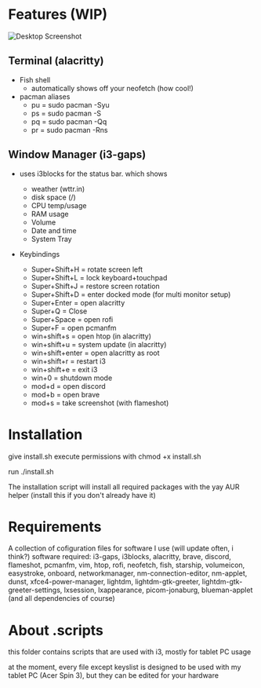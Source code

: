 # Features (WIP)
![Desktop Screenshot](https://i.imgur.com/G2TfUwY.png)
## Terminal (alacritty)
- Fish shell
  - automatically shows off your neofetch (how cool!)
- pacman aliases
  - pu = sudo pacman -Syu
  - ps = sudo pacman -S
  - pq = sudo pacman -Qq
  - pr = sudo pacman -Rns

## Window Manager (i3-gaps)
- uses i3blocks for the status bar. which shows
  - weather (wttr.in)
  - disk space (/)
  - CPU temp/usage
  - RAM usage
  - Volume
  - Date and time
  - System Tray

- Keybindings 
  - Super+Shift+H = rotate screen left
  - Super+Shift+L = lock keyboard+touchpad
  - Super+Shift+J = restore screen rotation
  - Super+Shift+D = enter docked mode (for multi monitor setup)
  - Super+Enter = open alacritty
  - Super+Q = Close
  - Super+Space = open rofi
  - Super+F = open pcmanfm
  - win+shift+s = open htop (in alacritty)
  - win+shift+u = system update (in alacritty)
  - win+shift+enter = open alacritty as root
  - win+shift+r = restart i3
  - win+shift+e = exit i3
  - win+0 = shutdown mode
  - mod+d = open discord
  - mod+b = open brave
  - mod+s = take screenshot (with flameshot)

# Installation
give install.sh execute permissions with chmod +x install.sh

run ./install.sh

The installation script will install all required packages with the yay AUR helper (install this if you don't already have it)

# Requirements
A collection of cofiguration files for software I use (will update often, i think?)
software required: i3-gaps, i3blocks, alacritty, brave, discord, flameshot, pcmanfm, vim, htop, rofi, neofetch, fish, starship, volumeicon, easystroke, onboard, networkmanager, nm-connection-editor, nm-applet, dunst, xfce4-power-manager, lightdm, lightdm-gtk-greeter, lightdm-gtk-greeter-settings, lxsession, lxappearance, picom-jonaburg, blueman-applet (and all dependencies of course)

# About .scripts
this folder contains scripts that are used with i3, mostly for tablet PC usage

at the moment, every file except keyslist is designed to be used with my tablet PC (Acer Spin 3), but they can be edited for your hardware
